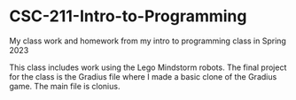 # CSC-211-Intro-to-Programming
My class work and homework from my intro to programming class in Spring 2023


This class includes work using the Lego Mindstorm robots. 
The final project for the class is the Gradius file where I made a basic clone of the Gradius game. The main file is clonius.
